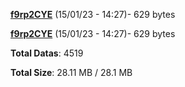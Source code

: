 [**f9rp2CYE**](/data/f9rp2CYE.txt) (15/01/23 - 14:27)- 629 bytes

[**f9rp2CYE**](/data/f9rp2CYE.txt) (15/01/23 - 14:27)- 629 bytes

**Total Datas**: 4519

**Total Size**: 28.11 MB / 28.1 MB